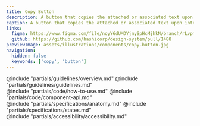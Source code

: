 ```yaml
---
title: Copy Button
description: A button that copies the attached or associated text upon interaction
caption: A button that copies the attached or associated text upon interaction
links:
  figma: https://www.figma.com/file/noyY6dUMDYjmySpHcMjhkN/branch/rLvpmUN7ClBOAx5iPU5PvU/HDS-Product---Components?type=design&node-id=39556%3A118454&mode=design&t=FeiIRDCnPlQf4c7i-1
  github: https://github.com/hashicorp/design-system/pull/1488
previewImage: assets/illustrations/components/copy-button.jpg
navigation:
  hidden: false
  keywords: ['copy', 'button']
---
```


<section data-tab="Guidelines">
  @include "partials/guidelines/overview.md"
  @include "partials/guidelines/guidelines.md"
</section>

<section data-tab="Code">
  @include "partials/code/how-to-use.md"
  @include "partials/code/component-api.md"
  <!-- @include "partials/code/showcase.md" -->
</section>

<section data-tab="Specifications">
  @include "partials/specifications/anatomy.md"
  @include "partials/specifications/states.md"
</section>

<section data-tab="Accessibility">
  @include "partials/accessibility/accessibility.md"
</section>